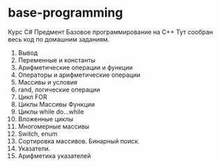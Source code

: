 # base-programming
Курс С#
Предмент Базовое программирование на C++
Тут сообран весь код по домашним заданиям.


1. Вывод
2. Переменные и константы
3. Арифметические операции и функции
4. Операторы и арифметические операции
5. Массивы и условия
6. rand, логические операции
7. Цикл FOR
8. Циклы Массивы Функции
9. Циклы while do...while
10. Вложенные циклы
11. Многомерные массивы
12. Switch, enum
13. Сортировка массивов. Бинарный поиск.
14. Указатели.
15. Арифметика указателей
